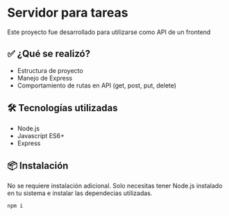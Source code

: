 # Servidor para tareas

Este proyecto fue desarrollado para utilizarse como API de un frontend

## ✅ ¿Qué se realizó?

- Estructura de proyecto
- Manejo de Express
- Comportamiento de rutas en API (get, post, put, delete)

## 🛠️ Tecnologías utilizadas 

- Node.js
- Javascript ES6+
- Express

## 📦 Instalación

No se requiere instalación adicional. Solo necesitas tener Node.js instalado en tu sistema e instalar las dependecias utilizadas.

```
npm i

```

